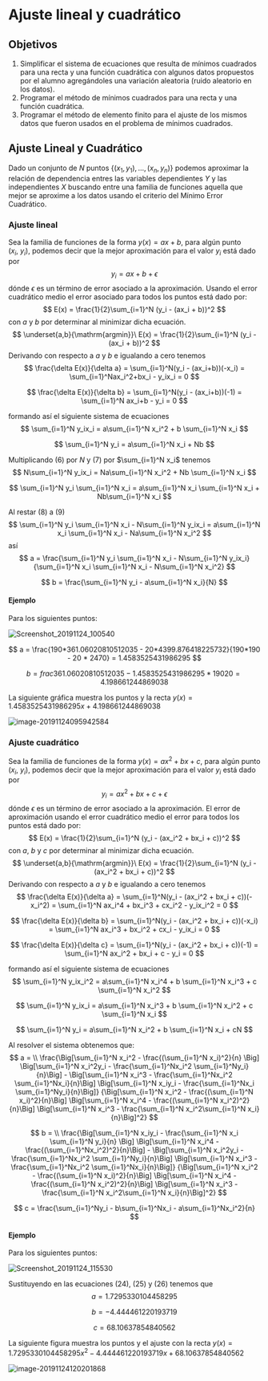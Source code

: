 # Ajuste lineal y cuadrático

## Objetivos

1. Simplificar el sistema de ecuaciones que resulta de mínimos cuadrados para una recta y una función cuadrática con algunos datos propuestos por el alumno agregándoles una variación aleatoria (ruido aleatorio en los datos).
2. Programar el método de mínimos cuadrados para una recta y una función cuadrática.
3. Programar el método de elemento finito para el ajuste de los mismos datos
   que fueron usados en el problema de mínimos cuadrados.

## Ajuste Lineal y Cuadrático

Dado un conjunto de $N$ puntos $\{(x_1,y_1), ..., (x_n,y_n)\}$  podemos aproximar la relación de dependencia entres las variables dependientes $Y$ y las independientes $X$ buscando entre una familia de funciones aquella que mejor se aproxime a los datos usando el criterio del Mínimo Error Cuadrático.

### Ajuste lineal

Sea la familia de funciones de la forma $y(x) = ax + b$, para algún punto $(x_i,\ y_i)$, podemos decir que la mejor aproximación para el valor $y_i$ está dado por
$$
y_i = ax + b + \epsilon
$$
dónde $\epsilon$ es un término de error asociado a la aproximación. Usando el error cuadrático medio el error asociado para todos los puntos está dado por:
$$
E(x) = \frac{1}{2}\sum_{i=1}^N (y_i - (ax_i + b))^2
$$
con $a$ y $b$ por determinar al minimizar dicha ecuación.
$$
\underset{a,b}{\mathrm{argmin}}\ E(x) = \frac{1}{2}\sum_{i=1}^N (y_i - (ax_i + b))^2
$$
Derivando con respecto a $a$ y $b$ e igualando a cero tenemos
$$
\frac{\delta E(x)}{\delta a} = \sum_{i=1}^N(y_i - (ax_i+b))(-x_i) = \sum_{i=1}^Nax_i^2+bx_i - y_ix_i = 0
$$

$$
\frac{\delta E(x)}{\delta b} = \sum_{i=1}^N(y_i - (ax_i+b))(-1) = \sum_{i=1}^N ax_i+b - y_i = 0
$$

formando así el siguiente sistema de ecuaciones
$$
\sum_{i=1}^N y_ix_i = a\sum_{i=1}^N x_i^2 + b \sum_{i=1}^N x_i
$$

$$
\sum_{i=1}^N y_i = a\sum_{i=1}^N x_i + Nb
$$

Multiplicando $(6)$  por $N$ y $(7)$ por $\sum_{i=1}^N x_i$ tenemos
$$
N\sum_{i=1}^N y_ix_i = Na\sum_{i=1}^N x_i^2 + Nb \sum_{i=1}^N x_i
$$

$$
\sum_{i=1}^N y_i \sum_{i=1}^N x_i = a\sum_{i=1}^N x_i \sum_{i=1}^N x_i + Nb\sum_{i=1}^N x_i
$$

Al restar $(8)$ a $(9)$
$$
\sum_{i=1}^N y_i \sum_{i=1}^N x_i - N\sum_{i=1}^N y_ix_i = a\sum_{i=1}^N x_i \sum_{i=1}^N x_i - Na\sum_{i=1}^N x_i^2
$$
así
$$
a = \frac{\sum_{i=1}^N y_i \sum_{i=1}^N x_i - N\sum_{i=1}^N y_ix_i}{\sum_{i=1}^N x_i \sum_{i=1}^N x_i - N\sum_{i=1}^N x_i^2}
$$

$$
b = \frac{\sum_{i=1}^N y_i - a\sum_{i=1}^N x_i}{N}
$$

#### Ejemplo

Para los siguientes puntos:

![Screenshot_20191124_100540](/home/esau/Imágenes/Screenshot_20191124_100628.png)

$$
a = \frac{190*361.06020810512035 - 20*4399.876418225732}{190*190 - 20 * 2470} = 1.4583525431986295
$$

$$
b = frac{361.06020810512035 - 1.4583525431986295*190}{20} = 4.198661244869038
$$

La siguiente gráfica muestra los puntos y la recta $y(x) = 1.4583525431986295x + 4.198661244869038$

![image-20191124095942584](/home/esau/.config/Typora/typora-user-images/image-20191124095942584.png)

### Ajuste cuadrático

Sea la familia de funciones de la forma $y(x) = ax^2 + bx + c$, para algún punto $(x_i,\ y_i)$, podemos decir que la mejor aproximación para el valor $y_i$ está dado por
$$
y_i = ax^2 + bx + c + \epsilon
$$
dónde $\epsilon$ es un término de error asociado a la aproximación. El error de aproximación usando el error cuadrático medio el error para todos los puntos está dado por:
$$
E(x) = \frac{1}{2}\sum_{i=1}^N (y_i - (ax_i^2 + bx_i + c))^2
$$
con $a$, $b$ y  $c$  por determinar al minimizar dicha ecuación.
$$
\underset{a,b}{\mathrm{argmin}}\ E(x) = \frac{1}{2}\sum_{i=1}^N (y_i - (ax_i^2 + bx_i + c))^2
$$
Derivando con respecto a $a$ y $b$ e igualando a cero tenemos
$$
\frac{\delta E(x)}{\delta a} = \sum_{i=1}^N(y_i - (ax_i^2 + bx_i + c))(-x_i^2) = \sum_{i=1}^N ax_i^4 + bx_i^3 + cx_i^2 - y_ix_i^2 = 0
$$

$$
\frac{\delta E(x)}{\delta b} = \sum_{i=1}^N(y_i - (ax_i^2 + bx_i + c))(-x_i) = \sum_{i=1}^N ax_i^3 + bx_i^2 + cx_i - y_ix_i = 0
$$

$$
\frac{\delta E(x)}{\delta c} = \sum_{i=1}^N(y_i - (ax_i^2 + bx_i + c))(-1) = \sum_{i=1}^N ax_i^2 + bx_i + c - y_i = 0
$$

formando así el siguiente sistema de ecuaciones
$$
\sum_{i=1}^N y_ix_i^2 = a\sum_{i=1}^N x_i^4 + b \sum_{i=1}^N x_i^3 + c \sum_{i=1}^N x_i^2
$$

$$
\sum_{i=1}^N y_ix_i = a\sum_{i=1}^N x_i^3 + b \sum_{i=1}^N x_i^2 + c \sum_{i=1}^N x_i
$$

$$
\sum_{i=1}^N y_i = a\sum_{i=1}^N x_i^2 + b \sum_{i=1}^N x_i + cN
$$

Al resolver el sistema obtenemos que:
$$
a = \\ \frac{\Big[\sum_{i=1}^N x_i^2 - \frac{(\sum_{i=1}^N x_i)^2}{n} \Big] \Big[\sum_{i=1}^N x_i^2y_i - \frac{\sum_{i=1}^Nx_i^2 \sum_{i=1}^Ny_i}{n}\Big] - \Big[\sum_{i=1}^N x_i^3 - \frac{\sum_{i=1}^Nx_i^2 \sum_{i=1}^Nx_i}{n}\Big] \Big[\sum_{i=1}^N x_iy_i - \frac{\sum_{i=1}^Nx_i \sum_{i=1}^Ny_i}{n}\Big]}
{\Big[\sum_{i=1}^N x_i^2 - \frac{(\sum_{i=1}^N x_i)^2}{n}\Big]
\Big[\sum_{i=1}^N x_i^4 - \frac{(\sum_{i=1}^N x_i^2)^2}{n}\Big]
\Big[\sum_{i=1}^N x_i^3 - \frac{\sum_{i=1}^N x_i^2\sum_{i=1}^N x_i}{n}\Big]^2}
$$

$$
b = \\ 
\frac{\Big[\sum_{i=1}^N x_iy_i - \frac{\sum_{i=1}^N x_i \sum_{i=1}^N y_i}{n} \Big] \Big[\sum_{i=1}^N x_i^4 - \frac{(\sum_{i=1}^Nx_i^2)^2}{n}\Big] - \Big[\sum_{i=1}^N x_i^2y_i - \frac{\sum_{i=1}^Nx_i^2 \sum_{i=1}^Ny_i}{n}\Big] \Big[\sum_{i=1}^N x_i^3 - \frac{\sum_{i=1}^Nx_i^2 \sum_{i=1}^Nx_i}{n}\Big]}
{\Big[\sum_{i=1}^N x_i^2 - \frac{(\sum_{i=1}^N x_i)^2}{n}\Big]
\Big[\sum_{i=1}^N x_i^4 - \frac{(\sum_{i=1}^N x_i^2)^2}{n}\Big]
\Big[\sum_{i=1}^N x_i^3 - \frac{\sum_{i=1}^N x_i^2\sum_{i=1}^N x_i}{n}\Big]^2}
$$

$$
c = \frac{\sum_{i=1}^Ny_i - b\sum_{i=1}^Nx_i - a\sum_{i=1}^Nx_i^2}{n}
$$

#### Ejemplo

Para los siguientes puntos:

![Screenshot_20191124_115530](/home/esau/Imágenes/Screenshot_20191124_115530.png)

Sustituyendo en las ecuaciones $(24)$, $(25)$ y $(26)$ tenemos que 
$$
a = 1.7295330104458295
$$

$$
b = -4.444461220193719
$$

$$
c =68.10637854840562
$$

La siguiente figura muestra los puntos y el ajuste con la recta $y(x) = 1.7295330104458295x^2 - 4.444461220193719x + 68.10637854840562$

![image-20191124120201868](/home/esau/.config/Typora/typora-user-images/image-20191124120201868.png)

